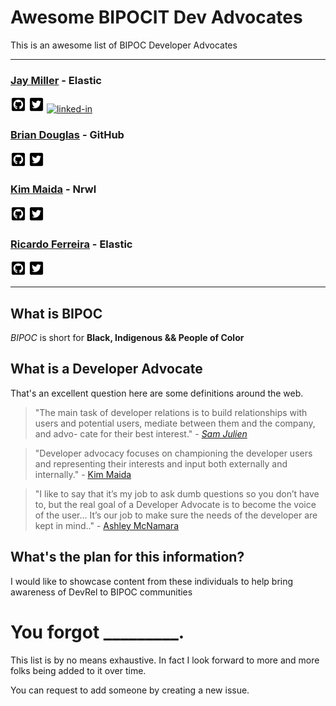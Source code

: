# Awesome BIPOCIT Dev Advocates

This is an awesome list of BIPOC Developer Advocates

----

### [Jay Miller](https://kjaymiller.com) - Elastic
[![github](assets/github-square-brands.png)](https://github.com/kjaymiller)
[![twitter](assets/twitter-square-brands.png)](https://twitter.com/kjaymiller)
[![linked-in](assets/linked-in-brands.png)](https://linked-in.com/kjaymiller)

### [Brian Douglas](https://bdougie.live) - GitHub
[![github](assets/github-square-brands.png)](https://github.com/bdougie)
[![twitter](assets/twitter-square-brands.png)](https://twitter.com/bdougieyo)


### [Kim Maida](https://dev.to/kimmaida) - Nrwl
[![github](assets/github-square-brands.png)](https://github.com/kmaida)
[![twitter](assets/twitter-square-brands.png)](https://twitter.com/kimmaida)


### [Ricardo Ferreira]() - Elastic
[![github](assets/github-square-brands.png)](https://github.com/riferrei)
[![twitter](assets/twitter-square-brands.png)](https://twitter.com/riferrei)


----

## What is BIPOC

_BIPOC_ is short for **Black, Indigenous && People of Color**

## What is a Developer Advocate

That's an excellent question here are some definitions around the web.

> "The main task of developer relations is to build relationships with users and potential users, mediate between them and the company, and advo- cate for their best interest." - [_Sam Julien_ ](https://learn.samjulien.com/getting-started-in-developer-relations)

> "Developer advocacy focuses on championing the developer users and representing their interests and input both externally and internally." - [Kim Maida](https://dev.to/kimmaida/the-developer-relations-explainer-431o)

> "I like to say that it’s my job to ask dumb questions so you don’t have to, but the real goal of a Developer Advocate is to become the voice of the user... It’s our job to make sure the needs of the developer are kept in mind.." - [Ashley McNamara](https://medium.com/@ashleymcnamara/what-is-developer-advocacy-3a92442b627c)
## What's the plan for this information?

I would like to showcase content from these individuals to help bring awareness of DevRel to BIPOC communities 

# You forgot _________.

This list is by no means exhaustive. In fact I look forward to more and more folks being added to it over time. 

You can request to add someone by creating a new issue.